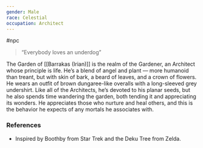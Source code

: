 ```yaml
---
gender: Male
race: Celestial
occupation: Architect
---
```

 #npc 

>“Everybody loves an underdog”

The Garden of [[Barrakas (Irian)]] is the realm of the Gardener, an Architect whose principle is life. He’s a blend of angel and plant — more humanoid than treant, but with skin of bark, a beard of leaves, and a crown of flowers. He wears an outfit of brown dungaree-like overalls with a long-sleeved grey undershirt. Like all of the Architects, he’s devoted to his planar seeds, but he also spends time wandering the garden, both tending it and appreciating its wonders. He appreciates those who nurture and heal others, and this is the behavior he expects of any mortals he associates with.

### References

* Inspired by Boothby from Star Trek and the Deku Tree from Zelda.
